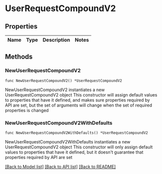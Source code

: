 # UserRequestCompoundV2

## Properties

Name | Type | Description | Notes
------------ | ------------- | ------------- | -------------

## Methods

### NewUserRequestCompoundV2

`func NewUserRequestCompoundV2() *UserRequestCompoundV2`

NewUserRequestCompoundV2 instantiates a new UserRequestCompoundV2 object
This constructor will assign default values to properties that have it defined,
and makes sure properties required by API are set, but the set of arguments
will change when the set of required properties is changed

### NewUserRequestCompoundV2WithDefaults

`func NewUserRequestCompoundV2WithDefaults() *UserRequestCompoundV2`

NewUserRequestCompoundV2WithDefaults instantiates a new UserRequestCompoundV2 object
This constructor will only assign default values to properties that have it defined,
but it doesn't guarantee that properties required by API are set


[[Back to Model list]](../README.md#documentation-for-models) [[Back to API list]](../README.md#documentation-for-api-endpoints) [[Back to README]](../README.md)


